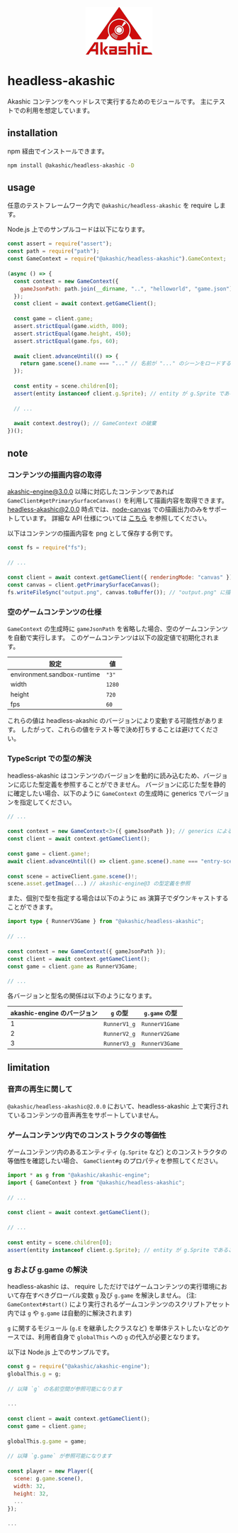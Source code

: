 <p align="center">
<img src="https://raw.githubusercontent.com/akashic-games/headless-akashic/main/img/akashic.png" />
</p>

# headless-akashic

Akashic コンテンツをヘッドレスで実行するためのモジュールです。
主にテストでの利用を想定しています。

## installation

npm 経由でインストールできます。

```sh
npm install @akashic/headless-akashic -D
```

## usage

任意のテストフレームワーク内で `@akashic/headless-akashic` を require します。

Node.js 上でのサンプルコードは以下になります。

```javascript
const assert = require("assert");
const path = require("path");
const GameContext = require("@akashic/headless-akashic").GameContext;

(async () => {
  const context = new GameContext({
    gameJsonPath: path.join(__dirname, "..", "helloworld", "game.json") // テストする game.json のパス
  });
  const client = await context.getGameClient();

  const game = client.game;
  assert.strictEqual(game.width, 800);
  assert.strictEqual(game.height, 450);
  assert.strictEqual(game.fps, 60);

  await client.advanceUntil(() => {
    return game.scene().name === "..." // 名前が "..." のシーンをロードするまで進める
  });

  const entity = scene.children[0];
  assert(entity instanceof client.g.Sprite); // entity が g.Sprite であることを確認

  // ...

  await context.destroy(); // GameContext の破棄
})();

```

## note

### コンテンツの描画内容の取得

akashic-engine@3.0.0 以降に対応したコンテンツであれば `GameClient#getPrimarySurfaceCanvas()` を利用して描画内容を取得できます。
headless-akashic@2.0.0 時点では、[node-canvas][node-canvas] での描画出力のみをサポートしています。
詳細な API 仕様については [こちら][node-canvas] を参照してください。

以下はコンテンツの描画内容を png として保存する例です。

```javascript
const fs = require("fs");

// ...

const client = await context.getGameClient({ renderingMode: "canvas" }); // renderingMode を指定
const canvas = client.getPrimarySurfaceCanvas();
fs.writeFileSync("output.png", canvas.toBuffer()); // "output.png" に描画内容を書き出し
```

### 空のゲームコンテンツの仕様

`GameContext` の生成時に `gameJsonPath` を省略した場合、空のゲームコンテンツを自動で実行します。
このゲームコンテンツは以下の設定値で初期化されます。

| 設定 | 値 |
| --- | --- |
| environment.sandbox-runtime | `"3"` |
| width | `1280` |
| height | `720` |
| fps | `60` |

これらの値は headless-akashic のバージョンにより変動する可能性があります。
したがって、これらの値をテスト等で決め打ちすることは避けてください。

### TypeScript での型の解決

headless-akashic はコンテンツのバージョンを動的に読み込むため、バージョンに応じた型定義を参照することができません。
バージョンに応じた型を静的に確定したい場合、以下のように `GameContext` の生成時に generics でバージョンを指定してください。

```typescript
// ...

const context = new GameContext<3>({ gameJsonPath }); // generics による型の指定 (v3 の場合)
const client = await context.getGameClient();

const game = client.game!;
await client.advanceUntil(() => client.game.scene().name === "entry-scene");

const scene = activeClient.game.scene()!;
scene.asset.getImage(...) // akashic-engine@3 の型定義を参照
```

また、個別で型を指定する場合は以下のように as 演算子でダウンキャストすることができます。

```typescript
import type { RunnerV3Game } from "@akashic/headless-akashic";

// ...

const context = new GameContext({ gameJsonPath });
const client = await context.getGameClient();
const game = client.game as RunnerV3Game;

// ...

```

各バージョンと型名の関係は以下のようになります。

| akashic-engine のバージョン | `g` の型 | `g.game` の型 |
| --- | --- | --- |
| 1 | `RunnerV1_g` | `RunnerV1Game` |
| 2 | `RunnerV2_g` | `RunnerV2Game` |
| 3 | `RunnerV3_g` | `RunnerV3Game` |

## limitation

### 音声の再生に関して

`@akashic/headless-akashic@2.0.0` において、headless-akashic 上で実行されているコンテンツの音声再生をサポートしていません。

### ゲームコンテンツ内でのコンストラクタの等価性

ゲームコンテンツ内のあるエンティティ (`g.Sprite` など) とのコンストラクタの等価性を確認したい場合、 `GameClient#g` のプロパティを参照してください。

```javascript
import * as g from "@akashic/akashic-engine";
import { GameContext } from "@akashic/headless-akashic";

// ...

const client = await context.getGameClient();

// ...

const entity = scene.children[0];
assert(entity instanceof client.g.Sprite); // entity が g.Sprite であることを確認
```

### g および g.game の解決

headless-akashic は、 require しただけではゲームコンテンツの実行環境において存在すべきグローバル変数 `g` 及び `g.game` を解決しません。
(注: `GameContext#start()` により実行されるゲームコンテンツのスクリプトアセット内では `g` や `g.game` は自動的に解決されます)

`g` に関するモジュール (`g.E` を継承したクラスなど) を単体テストしたいなどのケースでは、利用者自身で `globalThis` への `g` の代入が必要となります。

以下は Node.js 上でのサンプルです。

```javascript
const g = require("@akashic/akashic-engine");
globalThis.g = g;

// 以降 `g` の名前空間が参照可能になります

...

const client = await context.getGameClient();
const game = client.game;

globalThis.g.game = game;

// 以降 `g.game` が参照可能になります

const player = new Player({
  scene: g.game.scene(),
  width: 32,
  height: 32,
  ...
});

...

```

[node-canvas]: https://github.com/Automattic/node-canvas
